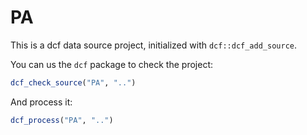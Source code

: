 # PA

This is a dcf data source project, initialized with `dcf::dcf_add_source`.

You can us the `dcf` package to check the project:

```R
dcf_check_source("PA", "..")
```

And process it:

```R
dcf_process("PA", "..")
```
